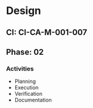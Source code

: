 # Design

## CI: CI-CA-M-001-007
## Phase: 02

### Activities
- Planning
- Execution
- Verification
- Documentation
